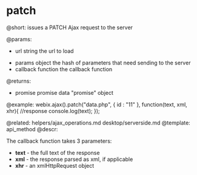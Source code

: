 patch
=============


@short: issues a PATCH Ajax request to the server
	
@params:
- url	string	the url to load
* params	object	the hash of parameters that need sending to the server
* callback	function	the callback function


@returns:
- promise		promise		data "promise" object


@example:
webix.ajax().patch("data.php", { id : "11" }, function(text, xml, xhr){
	//response
	console.log(text);
});

@related:
	helpers/ajax_operations.md
    desktop/serverside.md
@template:	api_method
@descr:



The callback function takes 3 parameters:

- **text** - the full text of the response
- **xml** - the response parsed as xml, if applicable
- **xhr** - an xmlHttpRequest object

